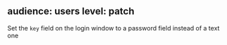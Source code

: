 audience: users
level: patch
---
Set the `key` field on the login window to a password field instead of a text one
